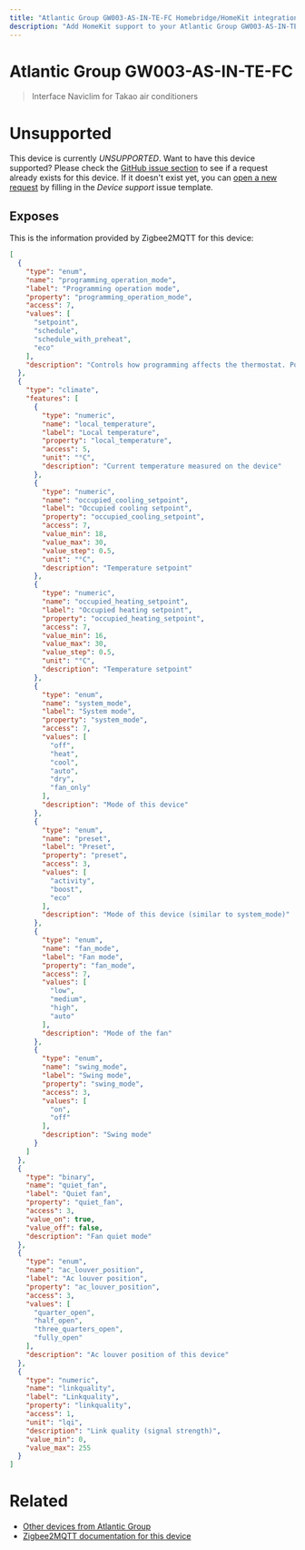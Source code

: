 ```yaml
---
title: "Atlantic Group GW003-AS-IN-TE-FC Homebridge/HomeKit integration"
description: "Add HomeKit support to your Atlantic Group GW003-AS-IN-TE-FC, using Homebridge, Zigbee2MQTT and homebridge-z2m."
---
```

<!---
This file has been GENERATED using src/docgen/docgen.ts
DO NOT EDIT THIS FILE MANUALLY!
-->
# Atlantic Group GW003-AS-IN-TE-FC
> Interface Naviclim for Takao air conditioners


# Unsupported

This device is currently *UNSUPPORTED*.
Want to have this device supported? Please check the [GitHub issue section](https://github.com/itavero/homebridge-z2m/issues?q=GW003-AS-IN-TE-FC) to see if a request already exists for this device.
If it doesn't exist yet, you can [open a new request](https://github.com/itavero/homebridge-z2m/issues/new?assignees=&labels=enhancement&template=device_support.yml&title=%5BDevice%5D+Atlantic%20Group%20GW003-AS-IN-TE-FC&model=Atlantic%20Group%20GW003-AS-IN-TE-FC&exposes=%5B%0A%20%20%7B%0A%20%20%20%20%22type%22%3A%20%22enum%22%2C%0A%20%20%20%20%22name%22%3A%20%22programming_operation_mode%22%2C%0A%20%20%20%20%22label%22%3A%20%22Programming%20operation%20mode%22%2C%0A%20%20%20%20%22property%22%3A%20%22programming_operation_mode%22%2C%0A%20%20%20%20%22access%22%3A%207%2C%0A%20%20%20%20%22values%22%3A%20%5B%0A%20%20%20%20%20%20%22setpoint%22%2C%0A%20%20%20%20%20%20%22schedule%22%2C%0A%20%20%20%20%20%20%22schedule_with_preheat%22%2C%0A%20%20%20%20%20%20%22eco%22%0A%20%20%20%20%5D%2C%0A%20%20%20%20%22description%22%3A%20%22Controls%20how%20programming%20affects%20the%20thermostat.%20Possible%20values%3A%20setpoint%20(only%20use%20specified%20setpoint)%2C%20schedule%20(follow%20programmed%20setpoint%20schedule)%2C%20schedule_with_preheat%20(follow%20programmed%20setpoint%20schedule%20with%20pre-heating).%20Changing%20this%20value%20does%20not%20clear%20programmed%20schedules.%22%0A%20%20%7D%2C%0A%20%20%7B%0A%20%20%20%20%22type%22%3A%20%22climate%22%2C%0A%20%20%20%20%22features%22%3A%20%5B%0A%20%20%20%20%20%20%7B%0A%20%20%20%20%20%20%20%20%22type%22%3A%20%22numeric%22%2C%0A%20%20%20%20%20%20%20%20%22name%22%3A%20%22local_temperature%22%2C%0A%20%20%20%20%20%20%20%20%22label%22%3A%20%22Local%20temperature%22%2C%0A%20%20%20%20%20%20%20%20%22property%22%3A%20%22local_temperature%22%2C%0A%20%20%20%20%20%20%20%20%22access%22%3A%205%2C%0A%20%20%20%20%20%20%20%20%22unit%22%3A%20%22%C2%B0C%22%2C%0A%20%20%20%20%20%20%20%20%22description%22%3A%20%22Current%20temperature%20measured%20on%20the%20device%22%0A%20%20%20%20%20%20%7D%2C%0A%20%20%20%20%20%20%7B%0A%20%20%20%20%20%20%20%20%22type%22%3A%20%22numeric%22%2C%0A%20%20%20%20%20%20%20%20%22name%22%3A%20%22occupied_cooling_setpoint%22%2C%0A%20%20%20%20%20%20%20%20%22label%22%3A%20%22Occupied%20cooling%20setpoint%22%2C%0A%20%20%20%20%20%20%20%20%22property%22%3A%20%22occupied_cooling_setpoint%22%2C%0A%20%20%20%20%20%20%20%20%22access%22%3A%207%2C%0A%20%20%20%20%20%20%20%20%22value_min%22%3A%2018%2C%0A%20%20%20%20%20%20%20%20%22value_max%22%3A%2030%2C%0A%20%20%20%20%20%20%20%20%22value_step%22%3A%200.5%2C%0A%20%20%20%20%20%20%20%20%22unit%22%3A%20%22%C2%B0C%22%2C%0A%20%20%20%20%20%20%20%20%22description%22%3A%20%22Temperature%20setpoint%22%0A%20%20%20%20%20%20%7D%2C%0A%20%20%20%20%20%20%7B%0A%20%20%20%20%20%20%20%20%22type%22%3A%20%22numeric%22%2C%0A%20%20%20%20%20%20%20%20%22name%22%3A%20%22occupied_heating_setpoint%22%2C%0A%20%20%20%20%20%20%20%20%22label%22%3A%20%22Occupied%20heating%20setpoint%22%2C%0A%20%20%20%20%20%20%20%20%22property%22%3A%20%22occupied_heating_setpoint%22%2C%0A%20%20%20%20%20%20%20%20%22access%22%3A%207%2C%0A%20%20%20%20%20%20%20%20%22value_min%22%3A%2016%2C%0A%20%20%20%20%20%20%20%20%22value_max%22%3A%2030%2C%0A%20%20%20%20%20%20%20%20%22value_step%22%3A%200.5%2C%0A%20%20%20%20%20%20%20%20%22unit%22%3A%20%22%C2%B0C%22%2C%0A%20%20%20%20%20%20%20%20%22description%22%3A%20%22Temperature%20setpoint%22%0A%20%20%20%20%20%20%7D%2C%0A%20%20%20%20%20%20%7B%0A%20%20%20%20%20%20%20%20%22type%22%3A%20%22enum%22%2C%0A%20%20%20%20%20%20%20%20%22name%22%3A%20%22system_mode%22%2C%0A%20%20%20%20%20%20%20%20%22label%22%3A%20%22System%20mode%22%2C%0A%20%20%20%20%20%20%20%20%22property%22%3A%20%22system_mode%22%2C%0A%20%20%20%20%20%20%20%20%22access%22%3A%207%2C%0A%20%20%20%20%20%20%20%20%22values%22%3A%20%5B%0A%20%20%20%20%20%20%20%20%20%20%22off%22%2C%0A%20%20%20%20%20%20%20%20%20%20%22heat%22%2C%0A%20%20%20%20%20%20%20%20%20%20%22cool%22%2C%0A%20%20%20%20%20%20%20%20%20%20%22auto%22%2C%0A%20%20%20%20%20%20%20%20%20%20%22dry%22%2C%0A%20%20%20%20%20%20%20%20%20%20%22fan_only%22%0A%20%20%20%20%20%20%20%20%5D%2C%0A%20%20%20%20%20%20%20%20%22description%22%3A%20%22Mode%20of%20this%20device%22%0A%20%20%20%20%20%20%7D%2C%0A%20%20%20%20%20%20%7B%0A%20%20%20%20%20%20%20%20%22type%22%3A%20%22enum%22%2C%0A%20%20%20%20%20%20%20%20%22name%22%3A%20%22preset%22%2C%0A%20%20%20%20%20%20%20%20%22label%22%3A%20%22Preset%22%2C%0A%20%20%20%20%20%20%20%20%22property%22%3A%20%22preset%22%2C%0A%20%20%20%20%20%20%20%20%22access%22%3A%203%2C%0A%20%20%20%20%20%20%20%20%22values%22%3A%20%5B%0A%20%20%20%20%20%20%20%20%20%20%22activity%22%2C%0A%20%20%20%20%20%20%20%20%20%20%22boost%22%2C%0A%20%20%20%20%20%20%20%20%20%20%22eco%22%0A%20%20%20%20%20%20%20%20%5D%2C%0A%20%20%20%20%20%20%20%20%22description%22%3A%20%22Mode%20of%20this%20device%20(similar%20to%20system_mode)%22%0A%20%20%20%20%20%20%7D%2C%0A%20%20%20%20%20%20%7B%0A%20%20%20%20%20%20%20%20%22type%22%3A%20%22enum%22%2C%0A%20%20%20%20%20%20%20%20%22name%22%3A%20%22fan_mode%22%2C%0A%20%20%20%20%20%20%20%20%22label%22%3A%20%22Fan%20mode%22%2C%0A%20%20%20%20%20%20%20%20%22property%22%3A%20%22fan_mode%22%2C%0A%20%20%20%20%20%20%20%20%22access%22%3A%207%2C%0A%20%20%20%20%20%20%20%20%22values%22%3A%20%5B%0A%20%20%20%20%20%20%20%20%20%20%22low%22%2C%0A%20%20%20%20%20%20%20%20%20%20%22medium%22%2C%0A%20%20%20%20%20%20%20%20%20%20%22high%22%2C%0A%20%20%20%20%20%20%20%20%20%20%22auto%22%0A%20%20%20%20%20%20%20%20%5D%2C%0A%20%20%20%20%20%20%20%20%22description%22%3A%20%22Mode%20of%20the%20fan%22%0A%20%20%20%20%20%20%7D%2C%0A%20%20%20%20%20%20%7B%0A%20%20%20%20%20%20%20%20%22type%22%3A%20%22enum%22%2C%0A%20%20%20%20%20%20%20%20%22name%22%3A%20%22swing_mode%22%2C%0A%20%20%20%20%20%20%20%20%22label%22%3A%20%22Swing%20mode%22%2C%0A%20%20%20%20%20%20%20%20%22property%22%3A%20%22swing_mode%22%2C%0A%20%20%20%20%20%20%20%20%22access%22%3A%203%2C%0A%20%20%20%20%20%20%20%20%22values%22%3A%20%5B%0A%20%20%20%20%20%20%20%20%20%20%22on%22%2C%0A%20%20%20%20%20%20%20%20%20%20%22off%22%0A%20%20%20%20%20%20%20%20%5D%2C%0A%20%20%20%20%20%20%20%20%22description%22%3A%20%22Swing%20mode%22%0A%20%20%20%20%20%20%7D%0A%20%20%20%20%5D%0A%20%20%7D%2C%0A%20%20%7B%0A%20%20%20%20%22type%22%3A%20%22binary%22%2C%0A%20%20%20%20%22name%22%3A%20%22quiet_fan%22%2C%0A%20%20%20%20%22label%22%3A%20%22Quiet%20fan%22%2C%0A%20%20%20%20%22property%22%3A%20%22quiet_fan%22%2C%0A%20%20%20%20%22access%22%3A%203%2C%0A%20%20%20%20%22value_on%22%3A%20true%2C%0A%20%20%20%20%22value_off%22%3A%20false%2C%0A%20%20%20%20%22description%22%3A%20%22Fan%20quiet%20mode%22%0A%20%20%7D%2C%0A%20%20%7B%0A%20%20%20%20%22type%22%3A%20%22enum%22%2C%0A%20%20%20%20%22name%22%3A%20%22ac_louver_position%22%2C%0A%20%20%20%20%22label%22%3A%20%22Ac%20louver%20position%22%2C%0A%20%20%20%20%22property%22%3A%20%22ac_louver_position%22%2C%0A%20%20%20%20%22access%22%3A%203%2C%0A%20%20%20%20%22values%22%3A%20%5B%0A%20%20%20%20%20%20%22quarter_open%22%2C%0A%20%20%20%20%20%20%22half_open%22%2C%0A%20%20%20%20%20%20%22three_quarters_open%22%2C%0A%20%20%20%20%20%20%22fully_open%22%0A%20%20%20%20%5D%2C%0A%20%20%20%20%22description%22%3A%20%22Ac%20louver%20position%20of%20this%20device%22%0A%20%20%7D%2C%0A%20%20%7B%0A%20%20%20%20%22type%22%3A%20%22numeric%22%2C%0A%20%20%20%20%22name%22%3A%20%22linkquality%22%2C%0A%20%20%20%20%22label%22%3A%20%22Linkquality%22%2C%0A%20%20%20%20%22property%22%3A%20%22linkquality%22%2C%0A%20%20%20%20%22access%22%3A%201%2C%0A%20%20%20%20%22unit%22%3A%20%22lqi%22%2C%0A%20%20%20%20%22description%22%3A%20%22Link%20quality%20(signal%20strength)%22%2C%0A%20%20%20%20%22value_min%22%3A%200%2C%0A%20%20%20%20%22value_max%22%3A%20255%0A%20%20%7D%0A%5D) by filling in the _Device support_ issue template.

## Exposes

This is the information provided by Zigbee2MQTT for this device:

```json
[
  {
    "type": "enum",
    "name": "programming_operation_mode",
    "label": "Programming operation mode",
    "property": "programming_operation_mode",
    "access": 7,
    "values": [
      "setpoint",
      "schedule",
      "schedule_with_preheat",
      "eco"
    ],
    "description": "Controls how programming affects the thermostat. Possible values: setpoint (only use specified setpoint), schedule (follow programmed setpoint schedule), schedule_with_preheat (follow programmed setpoint schedule with pre-heating). Changing this value does not clear programmed schedules."
  },
  {
    "type": "climate",
    "features": [
      {
        "type": "numeric",
        "name": "local_temperature",
        "label": "Local temperature",
        "property": "local_temperature",
        "access": 5,
        "unit": "°C",
        "description": "Current temperature measured on the device"
      },
      {
        "type": "numeric",
        "name": "occupied_cooling_setpoint",
        "label": "Occupied cooling setpoint",
        "property": "occupied_cooling_setpoint",
        "access": 7,
        "value_min": 18,
        "value_max": 30,
        "value_step": 0.5,
        "unit": "°C",
        "description": "Temperature setpoint"
      },
      {
        "type": "numeric",
        "name": "occupied_heating_setpoint",
        "label": "Occupied heating setpoint",
        "property": "occupied_heating_setpoint",
        "access": 7,
        "value_min": 16,
        "value_max": 30,
        "value_step": 0.5,
        "unit": "°C",
        "description": "Temperature setpoint"
      },
      {
        "type": "enum",
        "name": "system_mode",
        "label": "System mode",
        "property": "system_mode",
        "access": 7,
        "values": [
          "off",
          "heat",
          "cool",
          "auto",
          "dry",
          "fan_only"
        ],
        "description": "Mode of this device"
      },
      {
        "type": "enum",
        "name": "preset",
        "label": "Preset",
        "property": "preset",
        "access": 3,
        "values": [
          "activity",
          "boost",
          "eco"
        ],
        "description": "Mode of this device (similar to system_mode)"
      },
      {
        "type": "enum",
        "name": "fan_mode",
        "label": "Fan mode",
        "property": "fan_mode",
        "access": 7,
        "values": [
          "low",
          "medium",
          "high",
          "auto"
        ],
        "description": "Mode of the fan"
      },
      {
        "type": "enum",
        "name": "swing_mode",
        "label": "Swing mode",
        "property": "swing_mode",
        "access": 3,
        "values": [
          "on",
          "off"
        ],
        "description": "Swing mode"
      }
    ]
  },
  {
    "type": "binary",
    "name": "quiet_fan",
    "label": "Quiet fan",
    "property": "quiet_fan",
    "access": 3,
    "value_on": true,
    "value_off": false,
    "description": "Fan quiet mode"
  },
  {
    "type": "enum",
    "name": "ac_louver_position",
    "label": "Ac louver position",
    "property": "ac_louver_position",
    "access": 3,
    "values": [
      "quarter_open",
      "half_open",
      "three_quarters_open",
      "fully_open"
    ],
    "description": "Ac louver position of this device"
  },
  {
    "type": "numeric",
    "name": "linkquality",
    "label": "Linkquality",
    "property": "linkquality",
    "access": 1,
    "unit": "lqi",
    "description": "Link quality (signal strength)",
    "value_min": 0,
    "value_max": 255
  }
]
```

# Related
* [Other devices from Atlantic Group](../index.md#atlantic_group)
* [Zigbee2MQTT documentation for this device](https://www.zigbee2mqtt.io/devices/GW003-AS-IN-TE-FC.html)